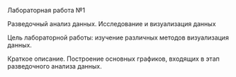 Лабораторная работа №1


Разведочный анализ данных. Исследование и визуализация данных

Цель лабораторной работы: изучение различных методов визуализация данных.

Краткое описание. Построение основных графиков, входящих в этап разведочного анализа данных.
